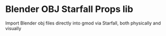 # Blender OBJ Starfall Props lib
 Import Blender obj files directly into gmod via Starfall, both physically and visually
